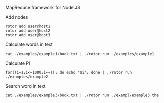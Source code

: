 MapReduce framework for Node.JS

Add nodes
```
rotor add user@host1
rotor add user@host2
rotor add user@host3

```

Calculate words in text
```
cat ./examples/example1/book.txt | ./rotor run ./examples/example1
```

Calculate PI
```
for((i=1;i<=1000;i++)); do echo "$i"; done | ./rotor run ./examples/example2

```

Search word in text
```
cat ./examples/example3/book.txt | ./rotor run ./exampl/example3 the
```